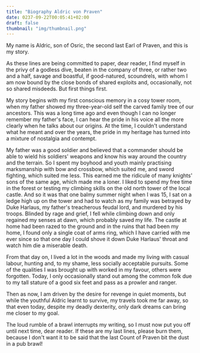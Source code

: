 ```yaml
---
title: "Biography Aldric von Praven"
date: 0237-09-22T00:05:41+02:00
draft: false
thumbnail: "img/thumbnail.png"
---
```

My name is Aldric, son of Osric, the second last Earl of Praven, and this is my story.

As these lines are being committed to paper, dear reader, I find myself in the privy of a godless dive, beaten in the company of three, or rather two and a half, savage and boastful, if good-natured, scoundrels, with whom I am now bound by the close bonds of shared exploits and, occasionally, not so shared misdeeds. But first things first.

My story begins with my first conscious memory in a cosy tower room, when my father showed my three-year-old self the carved family tree of our ancestors. This was a long time ago and even though I can no longer remember my father's face, I can hear the pride in his voice all the more clearly when he talks about our origins. At the time, I couldn't understand what he meant and over the years, the pride in my heritage has turned into a mixture of nostalgia and contempt.

My father was a good soldier and believed that a commander should be able to wield his soldiers' weapons and know his way around the country and the terrain. So I spent my boyhood and youth mainly practising marksmanship with bow and crossbow, which suited me, and sword fighting, which suited me less. This earned me the ridicule of many knights' sons of the same age, which made me a loner. I liked to spend my free time in the forest or testing my climbing skills on the old north tower of the local castle. And so it was that one balmy summer night when I was 15, I sat on a ledge high up on the tower and had to watch as my family was betrayed by Duke Harlaus, my father's treacherous feudal lord, and murdered by his troops. Blinded by rage and grief, I fell while climbing down and only regained my senses at dawn, which probably saved my life. The castle at home had been razed to the ground and in the ruins that had been my home, I found only a single coat of arms ring, which I have carried with me ever since so that one day I could shove it down Duke Harlaus' throat and watch him die a miserable death.

From that day on, I lived a lot in the woods and made my living with casual labour, hunting and, to my shame, less socially acceptable pursuits. Some of the qualities I was brought up with worked in my favour, others were forgotten. Today, I only occasionally stand out among the common folk due to my tall stature of a good six feet and pass as a prowler and ranger.

Then as now, I am driven by the desire for revenge in quiet moments, but while the youthful Aldric learnt to survive, my travels took me far away, so that even today, despite my deadly dexterity, only dark dreams can bring me closer to my goal.

The loud rumble of a brawl interrupts my writing, so I must now put you off until next time, dear reader. If these are my last lines, please burn them, because I don't want it to be said that the last Count of Praven bit the dust in a pub brawl!
